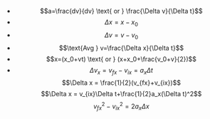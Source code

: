 - $$a=\frac{dv}{dv} \text{ or } \frac{\Delta v}{\Delta t}$$
- $$\Delta x=x-x_0$$
- $$\Delta v=v-v_0$$$$$$
- $$\text{Avg } v=\frac{\Delta x}{\Delta t}$$
- $$x=(x_0+vt) \text{ or } (x+x_0+\frac{v_0+v}{2})$$
- $$\Delta v_x=v_{fx}-v_{ix}=a_x\Delta t$$
  $$\Delta x = \frac{1}{2}(v_{fx}+v_{ix})$$
  $$\Delta x = v_{ix}\Delta t+\frac{1}{2}a_x(\Delta t)^2$$
  $$v_{fx}^2-v_{ix}^2=2a_x\Delta x$$